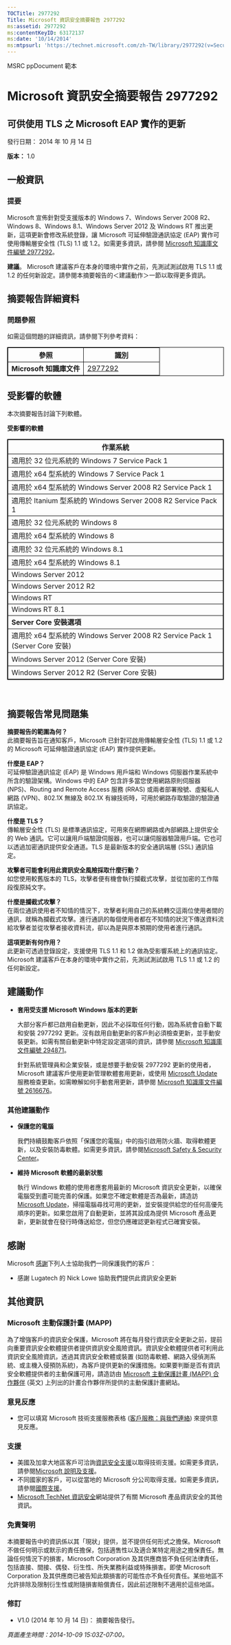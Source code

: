 ```yaml
---
TOCTitle: 2977292
Title: Microsoft 資訊安全摘要報告 2977292
ms:assetid: 2977292
ms:contentKeyID: 63172137
ms:date: '10/14/2014'
ms:mtpsurl: 'https://technet.microsoft.com/zh-TW/library/2977292(v=Security.10)'
---
```


MSRC ppDocument 範本

Microsoft 資訊安全摘要報告 2977292
==================================

可供使用 TLS 之 Microsoft EAP 實作的更新
----------------------------------------

發行日期： 2014 年 10 月 14 日

**版本：** 1.0

一般資訊
--------

### 提要

Microsoft 宣佈針對受支援版本的 Windows 7、Windows Server 2008 R2、Windows 8、Windows 8.1、Windows Server 2012 及 Windows RT 推出更新，這項更新會修改系統登錄，讓 Microsoft 可延伸驗證通訊協定 (EAP) 實作可使用傳輸層安全性 (TLS) 1.1 或 1.2。如需更多資訊，請參閱 [Microsoft 知識庫文件編號 2977292](https://support.microsoft.com/kb/2977292)。

**建議**。 Microsoft 建議客戶在本身的環境中實作之前，先測試測試啟用 TLS 1.1 或 1.2 的任何新設定。請參閱本摘要報告的＜建議動作＞一節以取得更多資訊。

摘要報告詳細資料
----------------

<span id="sectionToggle0"></span>
### 問題參照

如需這個問題的詳細資訊，請參閱下列參考資料：

 
<table style="border:1px solid black;">
<colgroup>
<col width="50%" />
<col width="50%" />
</colgroup>
<thead>
<tr class="header">
<th style="border:1px solid black;" ><strong>參照</strong></th>
<th style="border:1px solid black;" ><strong>識別</strong></th>
</tr>
</thead>
<tbody>
<tr class="odd">
<td style="border:1px solid black;"><strong>Microsoft 知識庫文件</strong></td>
<td style="border:1px solid black;"><a href="https://support.microsoft.com/kb/2977292">2977292</a> </td>
</tr>
</tbody>
</table>
  
受影響的軟體  
------------
  
<span id="sectionToggle1"></span>
本次摘要報告討論下列軟體。
  
**受影響的軟體**

 
<table style="border:1px solid black;">
<colgroup>
<col width="100%" />
</colgroup>
<thead>
<tr class="header">
<th style="border:1px solid black;" ><strong>作業系統</strong></th>
</tr>
</thead>
<tbody>
<tr class="odd">
<td style="border:1px solid black;">適用於 32 位元系統的 Windows 7 Service Pack 1</td>
</tr>
<tr class="even">
<td style="border:1px solid black;">適用於 x64 型系統的 Windows 7 Service Pack 1</td>
</tr>
<tr class="odd">
<td style="border:1px solid black;">適用於 x64 型系統的 Windows Server 2008 R2 Service Pack 1</td>
</tr>
<tr class="even">
<td style="border:1px solid black;">適用於 Itanium 型系統的 Windows Server 2008 R2 Service Pack 1</td>
</tr>
<tr class="odd">
<td style="border:1px solid black;">適用於 32 位元系統的 Windows 8</td>
</tr>
<tr class="even">
<td style="border:1px solid black;">適用於 x64 型系統的 Windows 8</td>
</tr>
<tr class="odd">
<td style="border:1px solid black;">適用於 32 位元系統的 Windows 8.1</td>
</tr>
<tr class="even">
<td style="border:1px solid black;">適用於 x64 型系統的 Windows 8.1</td>
</tr>
<tr class="odd">
<td style="border:1px solid black;">Windows Server 2012</td>
</tr>
<tr class="even">
<td style="border:1px solid black;">Windows Server 2012 R2</td>
</tr>
<tr class="odd">
<td style="border:1px solid black;">Windows RT</td>
</tr>
<tr class="even">
<td style="border:1px solid black;">Windows RT 8.1</td>
</tr>
<tr class="odd">
<td style="border:1px solid black;"><strong>Server Core 安裝選項</strong></td>
</tr>
<tr class="even">
<td style="border:1px solid black;">適用於 x64 型系統的 Windows Server 2008 R2 Service Pack 1 (Server Core 安裝)</td>
</tr>
<tr class="odd">
<td style="border:1px solid black;">Windows Server 2012 (Server Core 安裝)</td>
</tr>
<tr class="even">
<td style="border:1px solid black;">Windows Server 2012 R2 (Server Core 安裝)</td>
</tr>
</tbody>
</table>
  
 
  
摘要報告常見問題集  
------------------
  
<span id="sectionToggle2"></span>
**摘要報告的範圍為何？**   
此摘要報告旨在通知客戶，Microsoft 已針對可啟用傳輸層安全性 (TLS) 1.1 或 1.2 的 Microsoft 可延伸驗證通訊協定 (EAP) 實作提供更新。
  
**什麼是 EAP？**   
可延伸驗證通訊協定 (EAP) 是 Windows 用戶端和 Windows 伺服器作業系統中所含的驗證架構。Windows 中的 EAP 包含許多當您使用網路原則伺服器 (NPS)、Routing and Remote Access 服務 (RRAS) 或兩者部署撥號、虛擬私人網路 (VPN)、802.1X 無線及 802.1X 有線技術時，可用於網路存取驗證的驗證通訊協定。
  
**什麼是 TLS？**   
傳輸層安全性 (TLS) 是標準通訊協定，可用來在網際網路或內部網路上提供安全的 Web 通訊。它可以讓用戶端驗證伺服器，也可以讓伺服器驗證用戶端。它也可以透過加密通訊提供安全通道。TLS 是最新版本的安全通訊端層 (SSL) 通訊協定。
  
**攻擊者可能會利用此資訊安全風險採取什麼行動？**   
如您使用較舊版本的 TLS，攻擊者便有機會執行攔截式攻擊，並從加密的工作階段復原純文字。
  
**什麼是攔截式攻擊？**   
在兩位通訊使用者不知情的情況下，攻擊者利用自己的系統轉交這兩位使用者間的通訊，就稱為攔截式攻擊。進行通訊的每個使用者都在不知情的狀況下傳送資料流給攻擊者並從攻擊者接收資料流，卻以為是與原本預期的使用者進行通訊。
  
**這項更新有何作用？**   
此更新可透過登錄設定，支援使用 TLS 1.1 和 1.2 做為受影響系統上的通訊協定。Microsoft 建議客戶在本身的環境中實作之前，先測試測試啟用 TLS 1.1 或 1.2 的任何新設定。 
  
建議動作  
--------
  
<span id="sectionToggle3"></span>
-   **套用受支援 Microsoft Windows 版本的更新**
  
    大部分客戶都已啟用自動更新，因此不必採取任何行動，因為系統會自動下載和安裝 2977292 更新。沒有啟用自動更新的客戶則必須檢查更新，並手動安裝更新。如需有關自動更新中特定設定選項的資訊，請參閱 [Microsoft 知識庫文件編號 294871](https://support.microsoft.com/kb/294871)。
  
    針對系統管理員和企業安裝，或是想要手動安裝 2977292 更新的使用者，Microsoft 建議客戶使用更新管理軟體套用更新，或使用 [Microsoft Update](http://www.cve.mitre.org/cgi-bin/cvename.cgi?linkid=40747) 服務檢查更新。如需瞭解如何手動套用更新，請參閱 [Microsoft 知識庫文件編號 2616676](https://support.microsoft.com/kb/2616676)。 
  
### 其他建議動作
  
-   **保護您的電腦**
  
    我們持續鼓勵客戶依照「保護您的電腦」中的指引啟用防火牆、取得軟體更新，以及安裝防毒軟體。如需更多資訊，請參閱[Microsoft Safety & Security Center](http://www.microsoft.com/security/default.aspx)。
  
-   **維持 Microsoft 軟體的最新狀態**
  
    執行 Windows 軟體的使用者應套用最新的 Microsoft 資訊安全更新，以確保電腦受到盡可能完善的保護。如果您不確定軟體是否為最新，請造訪 [Microsoft Update](http://go.microsoft.com/fwlink/?linkid=40747)，掃描電腦尋找可用的更新，並安裝提供給您的任何高優先順序的更新。如果您啟用了自動更新，並將其設成為提供 Microsoft 產品更新，更新就會在發行時傳送給您，但您仍應確認更新程式已確實安裝。 
  
感謝  
----
  
<span id="sectionToggle4"></span>
Microsoft [感謝](http://go.microsoft.com/fwlink/?linkid=21127)下列人士協助我們一同保護我們的客戶：
  
-   感謝 Lugatech 的 Nick Lowe 協助我們提供此資訊安全更新
  
其他資訊  
--------
  
<span id="sectionToggle5"></span>
### Microsoft 主動保護計畫 (MAPP)
  
為了增強客戶的資訊安全保護，Microsoft 將在每月發行資訊安全更新之前，提前向重要資訊安全軟體提供者提供資訊安全風險資訊。資訊安全軟體提供者可利用此資訊安全風險資訊，透過其資訊安全軟體或裝置 (如防毒軟體、網路入侵偵測系統、或主機入侵預防系統)，為客戶提供更新的保護措施。如果要判斷是否有資訊安全軟體提供者的主動保護可用，請造訪由 [Microsoft 主動保護計畫 (MAPP) 合作夥伴](http://go.microsoft.com/fwlink/?linkid=215201) (英文) 上列出的計畫合作夥伴所提供的主動保護計畫網站。
  
### 意見反應
  
-   您可以填寫 Microsoft 技術支援服務表格 ([客戶服務：與我們連絡](http://support.microsoft.com/kb/?scid=sw;en;1257&showpage=1&ws=technet&sd=tech)) 來提供意見反應。
  
### 支援
  
-   美國及加拿大地區客戶可洽詢[資訊安全支援](http://go.microsoft.com/fwlink/?linkid=21131)以取得技術支援。如需更多資訊，請參閱[Microsoft 說明及支援](http://support.microsoft.com/)。  
-   不同國家的客戶，可以從當地的 Microsoft 分公司取得支援。如需更多資訊，請參閱[國際支援](http://go.microsoft.com/fwlink/?linkid=21155)。  
-   [Microsoft TechNet 資訊安全](http://go.microsoft.com/fwlink/?linkid=21132)網站提供了有關 Microsoft 產品資訊安全的其他資訊。
  
### 免責聲明
  
本摘要報告中的資訊係以其「現狀」提供，並不提供任何形式之擔保。Microsoft 不做任何明示或默示的責任擔保，包括適售性以及適合某特定用途之擔保責任。無論任何情況下的損害，Microsoft Corporation 及其供應商皆不負任何法律責任，包括直接、間接、偶發、衍生性、所失業務利益或特殊損害。即使 Microsoft Corporation 及其供應商已被告知此類損害的可能性亦不負任何責任。某些地區不允許排除及限制衍生性或附隨損害賠償責任，因此前述限制不適用於這些地區。
  
### 修訂
  
-   V1.0 (2014 年 10 月 14 日)： 摘要報告發行。
  
*頁面產生時間：2014-10-09 15:03Z-07:00。*
